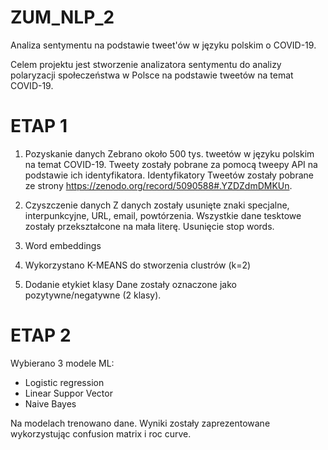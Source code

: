 # ZUM_NLP_2
Analiza sentymentu na podstawie tweet'ów w języku polskim o COVID-19.

Celem projektu jest stworzenie analizatora sentymentu do analizy polaryzacji społeczeństwa w Polsce na podstawie tweetów na temat COVID-19.


# ETAP 1
1. Pozyskanie danych 
Zebrano około 500 tys. tweetów w języku polskim na temat COVID-19. Tweety zostały pobrane za pomocą tweepy API na podstawie ich identyfikatora. Identyfikatory Tweetów zostały pobrane ze strony https://zenodo.org/record/5090588#.YZDZdmDMKUn.

2. Czyszczenie danych
Z danych zostały usunięte znaki specjalne, interpunkcyjne, URL, email, powtórzenia. Wszystkie dane tesktowe zostały przekształcone na mała literę. Usunięcie stop words.

3. Word embeddings

4. Wykorzystano K-MEANS do stworzenia clustrów (k=2)

5. Dodanie etykiet klasy 
Dane zostały oznaczone jako pozytywne/negatywne (2 klasy).


# ETAP 2
Wybierano 3 modele ML:
* Logistic regression
* Linear Suppor Vector
* Naive Bayes

Na modelach trenowano dane. Wyniki zostały zaprezentowane wykorzystując confusion matrix i roc curve.
